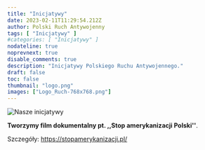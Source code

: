 ```yaml
---
title: "Inicjatywy"
date: 2023-02-11T11:29:54.212Z
author: Polski Ruch Antywojenny
tags: [ "Inicjatywy" ]
#categories: [ "Inicjatywy" ]
nodateline: true
noprevnext: true
disable_comments: true
description: "Inicjatywy Polskiego Ruchu Antywojennego."
draft: false
toc: false
thumbnail: "logo.png"
images: ["Logo_Ruch-768x768.png"]
---
```

![Nasze inicjatywy](/Logo1-450x450.png)


__Tworzymy film dokumentalny pt. ,,Stop amerykanizacji Polski''__.


Szczegóły: https://stopamerykanizacji.pl/
